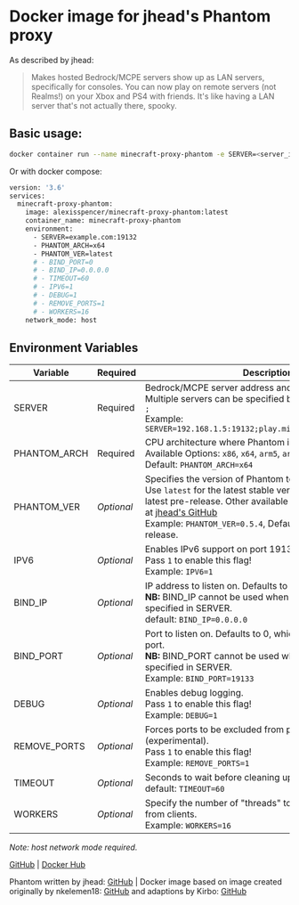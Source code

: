 # Docker image for jhead's Phantom proxy

As described by jhead:
>Makes hosted Bedrock/MCPE servers show up as LAN servers, specifically for consoles.
>You can now play on remote servers (not Realms!) on your Xbox and PS4 with friends.
>It's like having a LAN server that's not actually there, spooky.

## Basic usage:
```bash
docker container run --name minecraft-proxy-phantom -e SERVER=<server_ip>:<server_port> -e PHANTOM_ARCH=x64 -e PHANTOM_VER=latest --network host alexisspencer/minecraft-proxy-phantom:latest
```
Or with docker compose:
```bash
version: '3.6'
services:
  minecraft-proxy-phantom:
    image: alexisspencer/minecraft-proxy-phantom:latest
    container_name: minecraft-proxy-phantom
    environment:
      - SERVER=example.com:19132
      - PHANTOM_ARCH=x64
      - PHANTOM_VER=latest
      # - BIND_PORT=0
      # - BIND_IP=0.0.0.0
      # - TIMEOUT=60
      # - IPV6=1
      # - DEBUG=1
      # - REMOVE_PORTS=1
      # - WORKERS=16
    network_mode: host
```

## Environment Variables

| Variable       | Required     | Description                                 |
| -------------- | ------------ | ------------------------------------------- |
| SERVER         | Required     | Bedrock/MCPE server address and the port. <br>Multiple servers can be specified by separating them with `;` <br>Example: `SERVER=192.168.1.5:19132;play.minecraftworld.com:19132` |
| PHANTOM_ARCH   | Required     | CPU architecture where Phantom is being run. <br>Available Options: `x86`, `x64`, `arm5`, `arm6`, `arm7`, `arm8` <br>Default: `PHANTOM_ARCH=x64` |
| PHANTOM_VER    | *Optional*   | Specifies the version of Phantom to run. <br>Use `latest` for the latest stable version, `latestpre` for the latest pre-release. Other available versions can be found at [jhead's GitHub](https://github.com/jhead/phantom/releases) <br>Example: `PHANTOM_VER=0.5.4`, Defaults to latest stable release. |
| IPV6           | *Optional*   | Enables IPv6 support on port 19133. (experimental) <br>Pass `1` to enable this flag! <br>Example: `IPV6=1` |
| BIND_IP        | *Optional*   | IP address to listen on. Defaults to all interfaces. <br>**NB:** BIND_IP cannot be used when multiple servers are specified in SERVER. <br>default: `BIND_IP=0.0.0.0` |
| BIND_PORT      | *Optional*   | Port to listen on. Defaults to 0, which selects a random port. <br>**NB:** BIND_PORT cannot be used when multiple servers are specified in SERVER. <br>Example: `BIND_PORT=19133` |
| DEBUG          | *Optional*   | Enables debug logging. <br>Pass `1` to enable this flag! <br>Example: `DEBUG=1` |
| REMOVE_PORTS   | *Optional*   | Forces ports to be excluded from pong packets (experimental). <br>Pass `1` to enable this flag! <br>Example: `REMOVE_PORTS=1` |
| TIMEOUT        | *Optional*   | Seconds to wait before cleaning up a disconnected client <br>default: `TIMEOUT=60` |
| WORKERS        | *Optional*   | Specify the number of "threads" to use to process data from clients. <br>Example: `WORKERS=16` |

*Note: host network mode required.*

[GitHub](https://github.com/alexisspencer/Minecraft-Proxy-Phantom) | 
[Docker Hub](https://hub.docker.com/r/alexisspencer/minecraft-proxy-phantom)

Phantom written by jhead: [GitHub](https://github.com/jhead/phantom) | Docker image based on image created originally by nkelemen18: [GitHub](https://github.com/nkelemen18/Minecraft-Phantom-Proxy-Docker) and adaptions by Kirbo: [GitHub](https://github.com/Kirbo/Minecraft-Phantom-Proxy-Docker)
